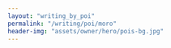 ```yaml
---
layout: "writing_by_poi"
permalink: "/writing/poi/moro"
header-img: "assets/owner/hero/pois-bg.jpg"
---
```


